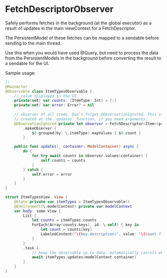 # FetchDescriptorObserver

Safely performs fetches in the background (at the global executor) as a result of
updates in the main viewContext for a FetchDescriptor. 

The PersistentModel of these fetches can be mapped to a sendable before sending to the main thread.

Use this when you would have used @Query, but need to process the data from the PersistentModels in the background
before converting the result to a sendable for the UI.

Sample usage:


```swift
// 
@MainActor
@Observable class ItemTypesObservable {
    // value displayed in the UI
    private(set) var counts: [ItemType: Int] = [:]
    private(set) var error: Error? = nil
    
    // observer of all items. Don't forget @ObservationIgnored. This could also have been 
    // created at the `updates` function, if you need arguments.
    @ObservationIgnored private let observer = FetchDescriptor<Item>(predicate: .true)
        .makeObserver {
            $0.grouped(by: \.itemType).mapValues { $0.count }
        }

    public func updates(_ container: ModelContainer) async {
        do {
            for try await counts in observer.values(container) {
                self.counts = counts
            }
        } catch {
            self.error = error
        }
    }
}

struct ItemTypesView: View {
    @State private var itemTypes = ItemTypesObservable()
    @Environment(\.modelContext) private var modelContext
    var body: some View {
        List {
            let counts = itemTypes.counts
            ForEach(Array(counts.keys), id: \.self) { key in
                let count = counts[key]
                LabeledContent("\(key.description)", value: "\(count ?? 0)")
            }
        }
        .task {
            // keep the observable up-to-date. Automatically cancels when the view disappears, restarts on re-appearance.
            await itemTypes.updates(modelContext.container)
        }
    }
}

```
